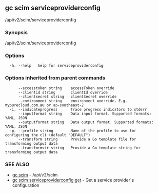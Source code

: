 ## gc scim serviceproviderconfig

/api/v2/scim/serviceproviderconfig

### Synopsis

/api/v2/scim/serviceproviderconfig

### Options

```
  -h, --help   help for serviceproviderconfig
```

### Options inherited from parent commands

```
      --accesstoken string    accessToken override
      --clientid string       clientId override
      --clientsecret string   clientSecret override
      --environment string    environment override. E.g. mypurecloud.com.au or ap-southeast-2
  -i, --indicateprogress      Trace progress indicators to stderr
      --inputformat string    Data input format. Supported formats: YAML, JSON
      --outputformat string   Data output format. Supported formats: YAML, JSON
  -p, --profile string        Name of the profile to use for configuring the cli (default "DEFAULT")
      --transform string      Provide a Go template file for transforming output data
      --transformstr string   Provide a Go template string for transforming output data
```

### SEE ALSO

* [gc scim](gc_scim.html)	 - /api/v2/scim
* [gc scim serviceproviderconfig get](gc_scim_serviceproviderconfig_get.html)	 - Get a service provider`s configuration


